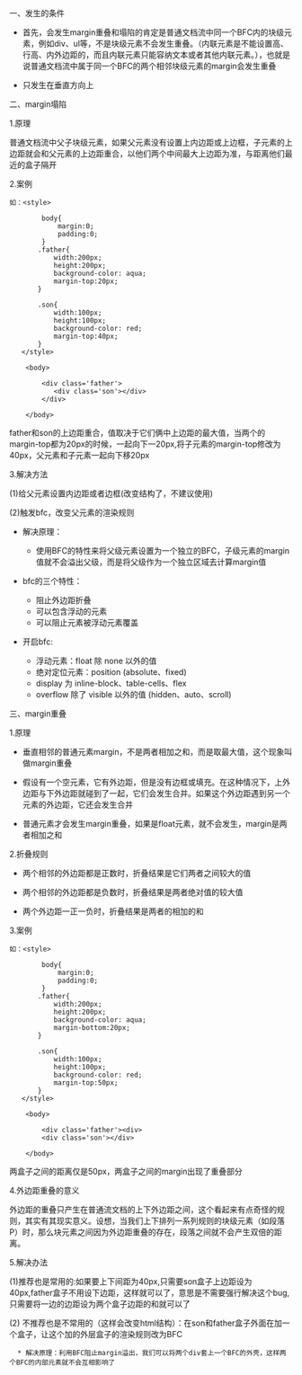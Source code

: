 一、发生的条件

* 首先，会发生margin重叠和塌陷的肯定是普通文档流中同一个BFC内的块级元素，例如div、ul等，不是块级元素不会发生重叠。（内联元素是不能设置高、行高、内外边距的，而且内联元素只能容纳文本或者其他内联元素。），也就是说普通文档流中属于同一个BFC的两个相邻块级元素的margin会发生重叠

* 只发生在垂直方向上

二、margin塌陷

1.原理

普通文档流中父子块级元素，如果父元素没有设置上内边距或上边框，子元素的上边距就会和父元素的上边距重合，以他们两个中间最大上边距为准，与距离他们最近的盒子隔开

2.案例

	如：<style>
	
	        body{
	            margin:0;
	            padding:0;
	        }
	       .father{
	           width:200px;
	           height:200px;
	           background-color: aqua;
	           margin-top:20px;
	       }
	
	       .son{
	           width:100px;
	           height:100px;
	           background-color: red;
	           margin-top:40px;
	       }
	   </style>
	
		<body>
		    
		    <div class='father'>
		       <div class='son'></div>
		    </div>
		
		</body>

father和son的上边距重合，值取决于它们俩中上边距的最大值，当两个的margin-top都为20px的时候，一起向下一20px,将子元素的margin-top修改为40px，父元素和子元素一起向下移20px

3.解决方法

(1)给父元素设置内边距或者边框(改变结构了，不建议使用)

(2)触发bfc，改变父元素的渲染规则

* 解决原理：

     * 使用BFC的特性来将父级元素设置为一个独立的BFC，子级元素的margin值就不会溢出父级，而是将父级作为一个独立区域去计算margin值

* bfc的三个特性：
 
     * 阻止外边距折叠
     * 可以包含浮动的元素
     * 可以阻止元素被浮动元素覆盖

* 开启bfc:

     * 浮动元素：float 除 none 以外的值
     * 绝对定位元素：position (absolute、fixed)
     * display 为 inline-block、table-cells、flex
     * overflow 除了 visible 以外的值 (hidden、auto、scroll)

三、margin重叠

1.原理

* 垂直相邻的普通元素margin，不是两者相加之和，而是取最大值，这个现象叫做margin重叠

* 假设有一个空元素，它有外边距，但是没有边框或填充。在这种情况下，上外边距与下外边距就碰到了一起，它们会发生合并。如果这个外边距遇到另一个元素的外边距，它还会发生合并

* 普通元素才会发生margin重叠，如果是float元素，就不会发生，margin是两者相加之和

2.折叠规则

* 两个相邻的外边距都是正数时，折叠结果是它们两者之间较大的值

* 两个相邻的外边距都是负数时，折叠结果是两者绝对值的较大值

* 两个外边距一正一负时，折叠结果是两者的相加的和


3.案例

	如：<style>
	
	        body{
	            margin:0;
	            padding:0;
	        }
	       .father{
	           width:200px;
	           height:200px;
	           background-color: aqua;
	           margin-bottom:20px;
	       }
	
	       .son{
	           width:100px;
	           height:100px;
	           background-color: red;
	           margin-top:50px;
	       }
	   </style>
	
		<body>
		    
		    <div class='father'><div>
		    <div class='son'></div>
		
		</body>


两盒子之间的距离仅是50px，两盒子之间的margin出现了重叠部分

4.外边距重叠的意义

外边距的重叠只产生在普通流文档的上下外边距之间，这个看起来有点奇怪的规则，其实有其现实意义。设想，当我们上下排列一系列规则的块级元素（如段落P）时，那么块元素之间因为外边距重叠的存在，段落之间就不会产生双倍的距离。

5.解决办法

(1)推荐也是常用的:如果要上下间距为40px,只需要son盒子上边距设为40px,father盒子不用设下边距，这样就可以了，意思是不需要强行解决这个bug,只需要将一边的边距设为两个盒子边距的和就可以了

(2) 不推荐也是不常用的（这样会改变html结构）：在son和father盒子外面在加一个盒子，让这个加的外层盒子的渲染规则改为BFC

      * 解决原理：利用BFC阻止margin溢出，我们可以将两个div套上一个BFC的外壳，这样两个BFC的内部元素就不会互相影响了





